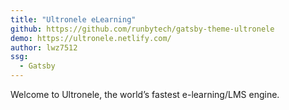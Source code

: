 ```yaml
---
title: "Ultronele eLearning"
github: https://github.com/runbytech/gatsby-theme-ultronele
demo: https://ultronele.netlify.com/
author: lwz7512
ssg:
  - Gatsby
---
```


Welcome to Ultronele, the world’s fastest e-learning/LMS engine.
